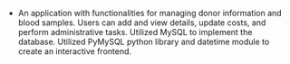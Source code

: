 - An application with functionalities for managing donor information and blood samples. Users can add and view details, update costs, and perform administrative tasks. Utilized MySQL to implement the database. Utilized PyMySQL python library and datetime module to create an interactive frontend. 
